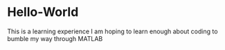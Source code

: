 # Hello-World
This is a learning experience
I am hoping to learn enough about coding to bumble my way through MATLAB 
